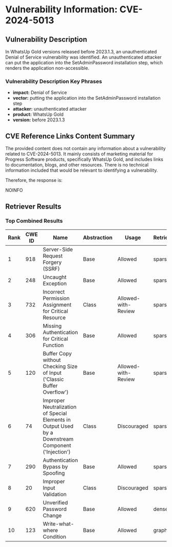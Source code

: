 # Vulnerability Information: CVE-2024-5013

## Vulnerability Description
In WhatsUp Gold versions released before 2023.1.3, an unauthenticated Denial of Service vulnerability was identified. An unauthenticated attacker can put the application into the SetAdminPassword installation step, which renders the application non-accessible.

### Vulnerability Description Key Phrases
- **impact:** Denial of Service
- **vector:** putting the application into the SetAdminPassword installation step
- **attacker:** unauthenticated attacker
- **product:** WhatsUp Gold
- **version:** before 2023.1.3

## CVE Reference Links Content Summary
The provided content does not contain any information about a vulnerability related to CVE-2024-5013. It mainly consists of marketing material for Progress Software products, specifically WhatsUp Gold, and includes links to documentation, blogs, and other resources. There is no technical information included that would be relevant to identifying a vulnerability.

Therefore, the response is:

NOINFO

## Retriever Results

### Top Combined Results

| Rank | CWE ID | Name | Abstraction | Usage  | Retrievers | Individual Scores |
|------|--------|------|-------------|-------|------------|-------------------|
| 1 | 918 | Server-Side Request Forgery (SSRF) | Base | Allowed | sparse | 0.065 |
| 2 | 248 | Uncaught Exception | Base | Allowed | sparse | 0.057 |
| 3 | 732 | Incorrect Permission Assignment for Critical Resource | Class | Allowed-with-Review | sparse | 0.057 |
| 4 | 306 | Missing Authentication for Critical Function | Base | Allowed | sparse | 0.056 |
| 5 | 120 | Buffer Copy without Checking Size of Input ('Classic Buffer Overflow') | Base | Allowed-with-Review | sparse | 0.056 |
| 6 | 74 | Improper Neutralization of Special Elements in Output Used by a Downstream Component ('Injection') | Class | Discouraged | sparse | 0.055 |
| 7 | 290 | Authentication Bypass by Spoofing | Base | Allowed | sparse | 0.055 |
| 8 | 20 | Improper Input Validation | Class | Discouraged | sparse | 0.055 |
| 9 | 620 | Unverified Password Change | Base | Allowed | dense | 0.536 |
| 10 | 123 | Write-what-where Condition | Base | Allowed | graph | 0.002 |

